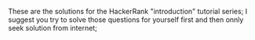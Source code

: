 These are the solutions for the HackerRank "introduction" tutorial series;
I suggest you try to solve those questions for yourself first and then onnly seek solution from internet;
